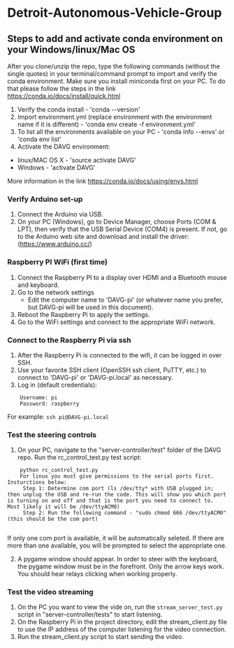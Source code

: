 # Detroit-Autonomous-Vehicle-Group

## Steps to add and activate conda environment on your Windows/linux/Mac OS

After you clone/unzip the repo, type the following commands (without the single quotes) in your terminal/command prompt to import and verify the conda environment. Make sure you install miniconda first on your PC. To do that please follow the steps in the link https://conda.io/docs/install/quick.html

1. Verify the conda install - 'conda --version'
2. Import environment.yml (replace environment with the environment name if it is different) - 'conda env create -f environment.yml'
3. To list all the environments available on your PC - 'conda info --envs' or 'conda env list'
4. Activate the DAVG environment:
  * linux/MAC OS X - 'source activate DAVG'
  * Windows - 'activate DAVG'

More information in the link https://conda.io/docs/using/envs.html

### Verify Arduino set-up

1. Connect the Arduino via USB.
2. On your PC (Windows), go to Device Manager, choose Ports (COM & LPT), then verify that the USB Serial Device (COM4) is present.
 If not, go to the Arduino web site and download and install the driver: (https://www.arduino.cc/)

### Raspberry PI WiFi (first time)

1. Connect the Raspberry PI to a display over HDMI and a Bluetooth mouse and keyboard.
2. Go to the network settings
   - Edit the computer name to 'DAVG-pi' (or whatever name you prefer, but DAVG-pi will be used in this document).
3. Reboot the Raspberry Pi to apply the settings.
4. Go to the WiFi settings and connect to the appropriate WiFi network.

### Connect to the Raspberry Pi via ssh

1. After the Raspberry Pi is connected to the wifi, it can be logged in over SSH.
2. Use your favorite SSH client (OpenSSH ssh client, PuTTY, etc.) to connect to 'DAVG-pi' or 'DAVG-pi.local' as necessary.
3. Log in (default credentials):

```
    Username: pi
    Password: raspberry
```
For example:
    ```ssh pi@DAVG-pi.local```

### Test the steering controls

1. On your PC, navigate to the "server-controller/test" folder of the DAVG repo. Run the rc_control_test.py test script:

```
    python rc_control_test.py
    For linux you must give permissions to the serial ports first. Insturctions below:
     Step 1: Determine com port (ls /dev/tty* with USB plugged in; then unplug the USB and re-run the code. This will show you which port is turning on and off and that is the port you need to connect to. Most likely it will be /dev/ttyACM0)
     Step 2: Run the following command - "sudo chmod 666 /dev/ttyACM0" (this should be the com port)
      
```

If only one com port is available, it will be automatically seleted. If there are more than one available, you will be prompted to select the appropriate one.

2. A pygame window should appear. In order to steer with the keyboard, the pygame window must be in the forefront. Only the arrow keys work. You should hear relays clicking when working properly.

### Test the video streaming

1. On the PC you want to view the vide on, run the `stream_server_test.py` script in "server-controller/tests" to start listening.
2. On the Raspberry Pi in the project directory, edit the stream_client.py file to use the IP address of the computer listening for the video connection.
3. Run the stream_client.py script to start sending the video. 



